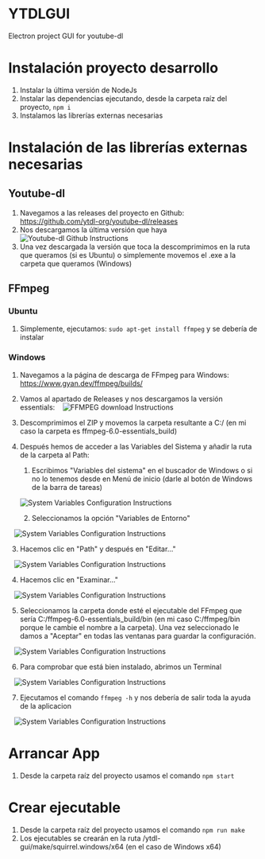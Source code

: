 # YTDLGUI
Electron project GUI for youtube-dl 

# Instalación proyecto desarrollo
1. Instalar la última versión de NodeJs
2. Instalar las dependencias ejecutando, desde la carpeta raíz del proyecto, `npm i`
3. Instalamos las librerías externas necesarias

# Instalación de las librerías externas necesarias
## Youtube-dl
1. Navegamos a las releases del proyecto en Github: https://github.com/ytdl-org/youtube-dl/releases
2. Nos descargamos la última versión que haya
   ![Youtube-dl Github Instructions](./ytdl-gui/docs/imgs/download-yt-dl-github.png)
3. Una vez descargada la versión que toca la descomprimimos en la ruta que queramos (si es Ubuntu) o simplemente movemos el .exe a la carpeta que queramos (Windows)

## FFmpeg
### Ubuntu
1. Simplemente, ejecutamos: `sudo apt-get install ffmpeg` y se debería de instalar
### Windows
1. Navegamos a la página de descarga de FFmpeg para Windows: https://www.gyan.dev/ffmpeg/builds/
2. Vamos al apartado de Releases y nos descargamos la versión essentials:
   ![FFMPEG download Instructions](./ytdl-gui/docs/imgs/download-ffmpeg.png)
3. Descomprimimos el ZIP y movemos la carpeta resultante a C:/ (en mi caso la carpeta es ffmpeg-6.0-essentials_build)
4. Después hemos de acceder a las Variables del Sistema y añadir la ruta de la carpeta al Path:

   1. Escribimos "Variables del sistema" en el buscador de Windows o si no lo tenemos desde en Menú de inicio (darle al botón de Windows de la barra de tareas)
   
   ![System Variables Configuration Instructions](./ytdl-gui/docs/imgs/system-variables1.png)
   
   2. Seleccionamos la opción "Variables de Entorno"
   
   ![System Variables Configuration Instructions](./ytdl-gui/docs/imgs/system-variables2.png)

   3. Hacemos clic en "Path" y después en "Editar..."
   
   ![System Variables Configuration Instructions](./ytdl-gui/docs/imgs/system-variables3.png)

   4. Hacemos clic en "Examinar..."
   
   ![System Variables Configuration Instructions](./ytdl-gui/docs/imgs/system-variables4.png)

   5. Seleccionamos la carpeta donde esté el ejecutable del FFmpeg que sería C:/ffmpeg-6.0-essentials_build/bin (en mi caso C:/ffmpeg/bin porque le cambie el nombre a la carpeta). Una vez seleccionado le damos a "Aceptar" en todas las ventanas para guardar la configuración.
   
   ![System Variables Configuration Instructions](./ytdl-gui/docs/imgs/system-variables5.png)

   6. Para comprobar que está bien instalado, abrimos un Terminal
   
   ![System Variables Configuration Instructions](./ytdl-gui/docs/imgs/system-variables6.png)

   7. Ejecutamos el comando `ffmpeg -h` y nos debería de salir toda la ayuda de la aplicacion
   
   ![System Variables Configuration Instructions](./ytdl-gui/docs/imgs/system-variables7.png)

# Arrancar App
1. Desde la carpeta raíz del proyecto usamos el comando `npm start`

# Crear ejecutable
1. Desde la carpeta raíz del proyecto usamos el comando `npm run make`
2. Los ejecutables se crearán en la ruta /ytdl-gui/make/squirrel.windows/x64 (en el caso de Windows x64)